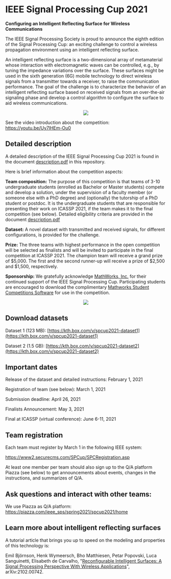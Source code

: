 # IEEE Signal Processing Cup 2021
**Configuring an Intelligent Reflecting Surface for Wireless Communications**

The IEEE Signal Processing Society is proud to announce the eighth edition of the Signal Processing Cup: an exciting challenge to control a wireless propagation environment using an intelligent reflecting surface. 

An intelligent reflecting surface is a two-dimensional array of metamaterial whose interaction with electromagnetic waves can be controlled, e.g., by tuning the impedance variations over the surface. These surfaces might be used in the sixth generation (6G) mobile technology to direct wireless signals from a transmitter towards a receiver, to raise the communication performance. The goal of the challenge is to characterize the behavior of an intelligent reflecting surface based on received signals from an over-the-air signaling phase and develop a control algorithm to configure the surface to aid wireless communications.

<center><img src="https://signalprocessingsociety.org/sites/default/files/uploads/images/community_involvement/SPCup2021.jpg"></center>

See the video introduction about the competition: https://youtu.be/Uy7lHEm-Ou0

## Detailed description

A detailed description of the IEEE Signal Processing Cup 2021 is found in the document [description.pdf](https://github.com/emilbjornson/SP_Cup_2021/blob/main/description.pdf) in this repository.

Here is brief information about the competition aspects:

**Team composition:** The purpose of this competition is that teams of 3-10 undergraduate students (enrolled as Bachelor or Master students) compete and develop a solution, under the supervision of a faculty member (or someone else with a PhD degree) and (optionally) the tutorship of a PhD student or postdoc. It is the undergraduate students that are responsible for presenting their work on ICASSP 2021, if the team makes it to the final competition (see below). Detailed eligibility criteria are provided in the document [description.pdf](https://github.com/emilbjornson/SP_Cup_2021/blob/main/description.pdf)

**Dataset:** A novel dataset with transmitted and received signals, for different configurations, is provided for the challenge.

**Prize:** The three teams with highest performance in the open competition will be selected as finalists and will be invited to participate in the final competition at ICASSP 2021. The champion team will receive a grand prize of $5,000. The first and the second runner-up will receive a prize of $2,500 and $1,500, respectively.

**Sponsorship:** We gratefully acknowledge [MathWorks, Inc.](https://www.mathworks.com/academia/student-competitions/sp-cup.html) for their continued support of the IEEE Signal Processing Cup. Participating students are encouraged to download the complimentary [Mathworks Student Competitions Software](https://www.mathworks.com/academia/student-competitions/software-request-registration-sp-cup.html) for use in the competition.

<center><img src="https://d32ogoqmya1dw8.cloudfront.net/images/matlab_computation2016/mathworks_logo.png"></center>

## Download datasets

Dataset 1 (123 MB): [https://kth.box.com/v/spcup2021-dataset1](https://kth.box.com/v/spcup2021-dataset1)

Dataset 2 (1.5 GB): [https://kth.box.com/v/spcup2021-dataset2](https://kth.box.com/v/spcup2021-dataset2)


## Important dates

Release of the dataset and detailed instructions: February 1, 2021

Registration of team (see below): March 1, 2021

Submission deadline: April 26, 2021

Finalists Announcement: May 3, 2021

Final at ICASSP (virtual conference): June 6-11, 2021


## Team registration

Each team must register by March 1 in the following IEEE system:

https://www2.securecms.com/SPCup/SPCRegistration.asp

At least one member per team should also sign up to the Q/A platform Piazza (see below) to get announcements about events, changes in the instructions, and summarizes of Q/A.


## Ask questions and interact with other teams:

We use Piazza as Q/A platform: https://piazza.com/ieee_sps/spring2021/spcup2021/home


## Learn more about intelligent reflecting surfaces

A tutorial article that brings you up to speed on the modeling and properties of this technology is:

Emil Björnson, Henk Wymeersch, Bho Matthiesen, Petar Popovski, Luca Sanguinetti, Elisabeth de Carvalho, "[Reconfigurable Intelligent Surfaces: A Signal Processing Perspective With Wireless Applications](https://arxiv.org/pdf/2102.00742)", arXiv:2102.00742.
